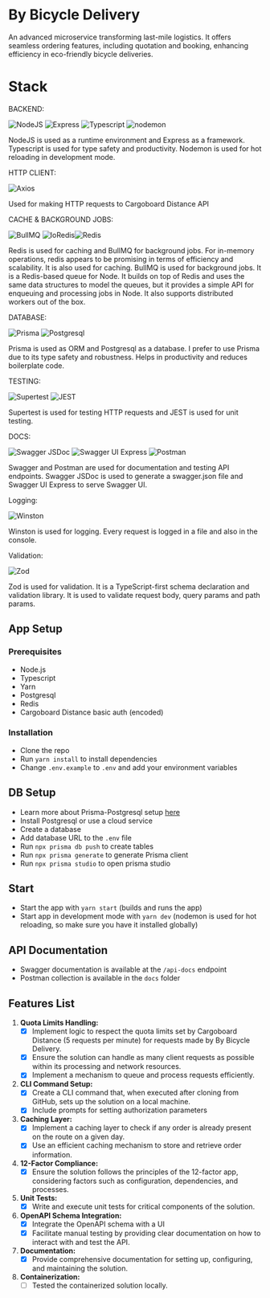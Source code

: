 # By Bicycle Delivery

An advanced microservice transforming last-mile logistics. It offers seamless ordering features, including quotation and booking, enhancing efficiency in eco-friendly bicycle deliveries.

# Stack

BACKEND:

![NodeJS](https://img.shields.io/badge/NodeJS-21.5.0-green?style=for-the-badge&logo=node.js&logoColor=white)
![Express](https://img.shields.io/badge/Express-4.18.2-lightgrey?style=for-the-badge&logo=express&logoColor=white) ![Typescript](https://img.shields.io/badge/Typescript-4.3.5-blue?style=for-the-badge&logo=typescript&logoColor=white) ![nodemon](https://img.shields.io/badge/nodemon-2.0.12-green?style=for-the-badge&logo=nodemon&logoColor=white)

NodeJS is used as a runtime environment and Express as a framework. Typescript is used for type safety and productivity. Nodemon is used for hot reloading in development mode.

HTTP CLIENT:

![Axios](https://img.shields.io/badge/Axios-1.1.3-blue?style=for-the-badge&logo=axios&logoColor=white)

Used for making HTTP requests to Cargoboard Distance API

CACHE & BACKGROUND JOBS:

![BullMQ](https://img.shields.io/badge/BullMQ-5.1.1-yellow?style=for-the-badge&logo=npm&logoColor=white) ![IoRedis](https://img.shields.io/badge/IoRedis-5.3.2-red?style=for-the-badge&logo=redis&logoColor=white)![Redis](https://img.shields.io/badge/Redis-4.6.12-red?style=for-the-badge&logo=redis&logoColor=white)

Redis is used for caching and BullMQ for background jobs. For in-memory operations, redis appears to be promising in terms of efficiency and scalability. It is also used for caching. BullMQ is used for background jobs. It is a Redis-based queue for Node. It builds on top of Redis and uses the same data structures to model the queues, but it provides a simple API for enqueuing and processing jobs in Node. It also supports distributed workers out of the box.

DATABASE:

![Prisma](https://img.shields.io/badge/Prisma-5.7.1-blueviolet?style=for-the-badge&logo=prisma&logoColor=white) ![Postgresql](https://img.shields.io/badge/Postgresql-8.7.1-blue?style=for-the-badge&logo=postgresql&logoColor=white)

Prisma is used as ORM and Postgresql as a database. I prefer to use Prisma due to its type safety and robustness. Helps in productivity and reduces boilerplate code.

TESTING:

![Supertest](https://img.shields.io/badge/Supertest-6.3.3-blue?style=for-the-badge&logo=node.js&logoColor=white) ![JEST](https://img.shields.io/badge/JEST-27.0.6-red?style=for-the-badge&logo=jest&logoColor=white)

Supertest is used for testing HTTP requests and JEST is used for unit testing.

DOCS:

![Swagger JSDoc](https://img.shields.io/badge/Swagger%20JSDoc-6.2.8-green?style=for-the-badge&logo=swagger&logoColor=white) ![Swagger UI Express](https://img.shields.io/badge/Swagger%20UI%20Express-5.0.0-green?style=for-the-badge&logo=swagger&logoColor=white) ![Postman](https://img.shields.io/badge/Postman-FF6C37?style=for-the-badge&logo=postman&logoColor=white)

Swagger and Postman are used for documentation and testing API endpoints. Swagger JSDoc is used to generate a swagger.json file and Swagger UI Express to serve Swagger UI.

Logging:

![Winston](https://img.shields.io/badge/Winston-3.8.2-blue?style=for-the-badge&logo=winston&logoColor=white)

Winston is used for logging. Every request is logged in a file and also in the console.

Validation:

![Zod](https://img.shields.io/badge/Zod-3.22.4-green?style=for-the-badge&logo=npm&logoColor=white)

Zod is used for validation. It is a TypeScript-first schema declaration and validation library. It is used to validate request body, query params and path params.

## <b> App Setup </b>

### Prerequisites

- Node.js
- Typescript
- Yarn
- Postgresql
- Redis
- Cargoboard Distance basic auth (encoded)

### Installation

- Clone the repo
- Run `yarn install` to install dependencies
- Change `.env.example` to `.env` and add your environment variables

## <b> DB Setup </b>

- Learn more about Prisma-Postgresql setup [here](https://www.prisma.io/docs/orm/overview/databases/postgresql)
- Install Postgresql or use a cloud service
- Create a database
- Add database URL to the `.env` file
- Run `npx prisma db push` to create tables
- Run `npx prisma generate` to generate Prisma client
- Run `npx prisma studio` to open prisma studio

## <b> Start </b>

- Start the app with `yarn start` (builds and runs the app)
- Start app in development mode with `yarn dev` (nodemon is used for hot reloading, so make sure you have it installed globally)

## <b> API Documentation </b>

- Swagger documentation is available at the `/api-docs` endpoint
- Postman collection is available in the `docs` folder


## <b> Features List </b>
1. **Quota Limits Handling:**
   - [x] Implement logic to respect the quota limits set by Cargoboard Distance (5 requests per minute) for requests made by By Bicycle Delivery.
   - [x] Ensure the solution can handle as many client requests as possible within its processing and network resources.
   - [x] Implement a mechanism to queue and process requests efficiently.

2. **CLI Command Setup:**
   - [x] Create a CLI command that, when executed after cloning from GitHub, sets up the solution on a local machine.
   - [x] Include prompts for setting authorization parameters 

3. **Caching Layer:**
   - [x] Implement a caching layer to check if any order is already present on the route on a given day.
   - [x] Use an efficient caching mechanism to store and retrieve order information.

4. **12-Factor Compliance:**
   - [x] Ensure the solution follows the principles of the 12-factor app, considering factors such as configuration, dependencies, and processes.

5. **Unit Tests:**
   - [x] Write and execute unit tests for critical components of the solution.

6. **OpenAPI Schema Integration:**
   - [x] Integrate the OpenAPI schema with a UI
   - [x] Facilitate manual testing by providing clear documentation on how to interact with and test the API.

7. **Documentation:**
   - [x] Provide comprehensive documentation for setting up, configuring, and maintaining the solution.

8. **Containerization:**
   - [ ] Tested the containerized solution locally.
